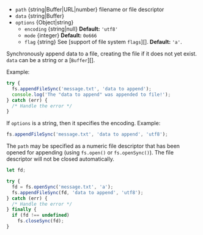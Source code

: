 <!-- YAML
added: v0.6.7
changes:
  - version: v7.0.0
    pr-url: https://github.com/nodejs/node/pull/7831
    description: The passed `options` object will never be modified.
  - version: v5.0.0
    pr-url: https://github.com/nodejs/node/pull/3163
    description: The `file` parameter can be a file descriptor now.
-->

* `path` {string|Buffer|URL|number} filename or file descriptor
* `data` {string|Buffer}
* `options` {Object|string}
  * `encoding` {string|null} **Default:** `'utf8'`
  * `mode` {integer} **Default:** `0o666`
  * `flag` {string} See [support of file system `flags`][]. **Default:** `'a'`.

Synchronously append data to a file, creating the file if it does not yet
exist. `data` can be a string or a [`Buffer`][].

Example:

```js
try {
  fs.appendFileSync('message.txt', 'data to append');
  console.log('The "data to append" was appended to file!');
} catch (err) {
  /* Handle the error */
}
```

If `options` is a string, then it specifies the encoding. Example:

```js
fs.appendFileSync('message.txt', 'data to append', 'utf8');
```

The `path` may be specified as a numeric file descriptor that has been opened
for appending (using `fs.open()` or `fs.openSync()`). The file descriptor will
not be closed automatically.

```js
let fd;

try {
  fd = fs.openSync('message.txt', 'a');
  fs.appendFileSync(fd, 'data to append', 'utf8');
} catch (err) {
  /* Handle the error */
} finally {
  if (fd !== undefined)
    fs.closeSync(fd);
}
```

